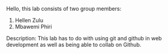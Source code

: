 Hello, this lab consists of two group members:
1. Hellen Zulu
2. Mbawemi Phiri

Description:
This lab has to do with using git and github in web development as well as being able to collab on Github.
